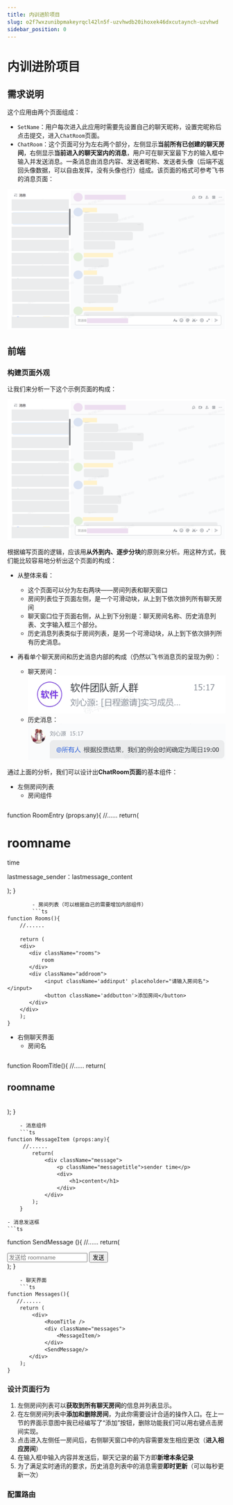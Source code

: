 ```yaml
---
title: 内训进阶项目
slug: o2f7wxzunibpmakeyrqcl42ln5f-uzvhwdb20ihoxek46dxcutaynch-uzvhwd
sidebar_position: 0
---
```



# 内训进阶项目

## 需求说明

这个应用由两个页面组成：

- `SetName`：用户每次进入此应用时需要先设置自己的聊天昵称，设置完昵称后点击提交，进入`ChatRoom`页面。
- `ChatRoom`：这个页面可分为左右两个部分，左侧显示<b>当前所有已创建的聊天房间</b>，右侧显示<b>当前进入的聊天室内的消息</b>，用户可在聊天室最下方的输入框中输入并发送消息。一条消息由消息内容、发送者昵称、发送者头像（后端不返回头像数据，可以自由发挥，没有头像也行）组成。该页面的格式可参考飞书的消息页面：

![](/assets/Cizdb9JHBoGRS8xX5KicQ6RcnEb.png)

## 前端

### 构建页面外观

让我们来分析一下这个示例页面的构成：

![](/assets/QKRpbaLlOoAFUnxlr2ScWHNcnSc.png)

根据编写页面的逻辑，应该用<b>从外到内、逐步分块</b>的原则来分析。用这种方式，我们能比较容易地分析出这个页面的构成：

- 从整体来看：
    - 这个页面可以分为左右两块——房间列表和聊天窗口
    - 房间列表位于页面左侧，是一个可滑动块，从上到下依次排列所有聊天房间
    - 聊天窗口位于页面右侧，从上到下分别是：聊天房间名称、历史消息列表、文字输入框三个部分。
    - 历史消息列表类似于房间列表，是另一个可滑动块，从上到下依次排列所有历史消息。

- 再看单个聊天房间和历史消息内部的构成（仍然以飞书消息页的呈现为例）：
    - 聊天房间：
    ![](/assets/N0NobUgLyoP2K2xTEeicJdwdnfh.png)
    - 历史消息：
    ![](/assets/HIDJbGkLpoXj7AxMbl0cLHW7nKb.png)

通过上面的分析，我们可以设计出<b>ChatRoom页面</b>的基本组件：

- 左侧房间列表
    - 房间组件
        ```ts
function RoomEntry (props:any){
    //......
    return(
        <div>
            <h1>roomname</h1>
            <p className="time">time</p>
            <p className="lastmessage">lastmessage_sender：lastmessage_content</p>
        </div>
    );
}
```
        - 房间列表（可以根据自己的需要增加内部组件）
        ```ts
function Rooms(){
    //......
    
    return (
    <div>
       <div className="rooms">
           room
       </div> 
       <div className="addroom">
            <input className='addinput' placeholder="请输入房间名"></input>
            <button className='addbutton'>添加房间</button>
       </div>
    </div>
    );
}
```

- 右侧聊天界面
    - 房间名
    ```ts
function RoomTitle(){
  //......
    return(
        <div className="roomtitle"> 
            <h2 className="roomname">roomname</h2>
        </div>   
    );
}
```
    - 消息组件
    ```ts
function MessageItem (props:any){
     //......
        return(
            <div className="message">
                <p className="messagetitle">sender time</p> 
                <div>
                    <h1>content</h1>
                </div>
            </div>
        );
    }
```
    - 消息发送框
    ```ts
function SendMessage (){
      //......
        return(
            <div className="sendmessage">
                 <input className='sendinput' placeholder="发送给 roomname"></input>
                <button className='sendbutton'  onClick={handleAdd}>发送</button>
            </div>
        );
    }
```
    - 聊天界面
    ```ts
function Messages(){
   //......
    return (
        <div> 
            <RoomTitle />
            <div className="messages">
                <MessageItem/>
            </div>
            <SendMessage/>
       </div>
    );
}
```

### 设计页面行为

1. 左侧房间列表可以<b>获取到所有聊天房间</b>的信息并列表显示。
2. 在左侧房间列表中<b>添加和删除房间</b>，为此你需要设计合适的操作入口。在上一节的界面示意图中我已经编写了“添加”按钮，删除功能我们可以用右键点击房间实现。
3. 点击进入左侧任一房间后，右侧聊天窗口中的内容需要发生相应更改（<b>进入相应房间</b>）
4. 在输入框中输入内容并发送后，聊天记录的最下方即<b>新增本条记录</b>
5. 为了满足实时通讯的要求，历史消息列表中的消息需要<b>即时更新</b>（可以每秒更新一次）

### 配置路由

